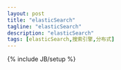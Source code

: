 ```yaml
---
layout: post
title: "elasticSearch"
tagline: "elasticSearch"
description: "elasticSearch"
tags: [elasticSearch,搜索引擎,分布式]
---
```

{% include JB/setup %}